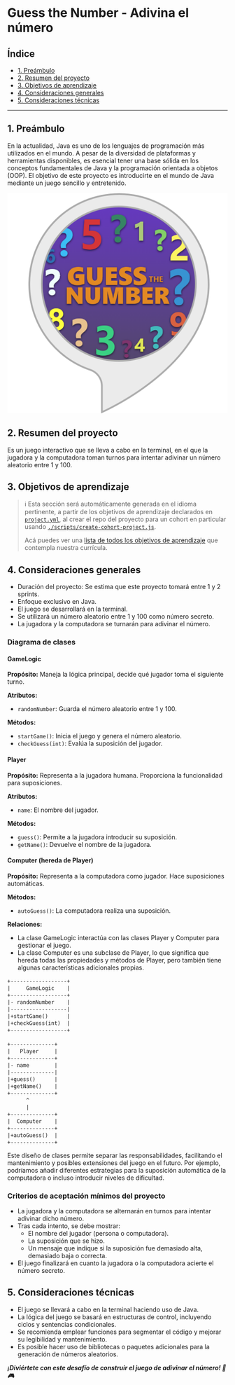 # Guess the Number - Adivina el número

## Índice

* [1. Preámbulo](#1-preámbulo)
* [2. Resumen del proyecto](#2-resumen-del-proyecto)
* [3. Objetivos de aprendizaje](#3-objetivos-de-aprendizaje)
* [4. Consideraciones generales](#4-consideraciones-generales)
* [5. Consideraciones técnicas](#5-consideraciones-técnicas)

---

## 1. Preámbulo

En la actualidad, Java es uno de los lenguajes de programación más utilizados
en el mundo. A pesar de la diversidad de plataformas y herramientas disponibles,
es esencial tener una base sólida en los conceptos fundamentales de Java y la
programación orientada a objetos (OOP). El objetivo de este proyecto es
introducirte en el mundo de Java mediante un juego sencillo y entretenido.

![GUESS THE NUMBER](guess-the-number.png)

## 2. Resumen del proyecto

Es un juego interactivo que se lleva a cabo en la terminal, en el que la
jugadora y la computadora toman turnos para intentar adivinar un número aleatorio
entre 1 y 100.

## 3. Objetivos de aprendizaje

> ℹ️ Esta sección será automáticamente generada en el idioma pertinente, a partir
> de los objetivos de aprendizaje declarados en [`project.yml`](./project.yml),
> al crear el repo del proyecto para un cohort en particular usando
> [`./scripts/create-cohort-project.js`](../../scripts#create-cohort-project-coaches).
>
> Acá puedes ver una [lista de todos los objetivos de aprendizaje](../../learning-objectives/data.yml)
> que contempla nuestra currícula.

## 4. Consideraciones generales

* Duración del proyecto: Se estima que este proyecto tomará entre 1 y 2 sprints.
* Enfoque exclusivo en Java.
* El juego se desarrollará en la terminal.
* Se utilizará un número aleatorio entre 1 y 100 como número secreto.
* La jugadora y la computadora se turnarán para adivinar el número.

### Diagrama de clases

#### GameLogic

**Propósito:**
Maneja la lógica principal, decide qué jugador toma el siguiente turno.

**Atributos:**

* `randomNumber`: Guarda el número aleatorio entre 1 y 100.

**Métodos:**

* `startGame()`: Inicia el juego y genera el número aleatorio.
* `checkGuess(int)`: Evalúa la suposición del jugador.

#### Player

**Propósito:**
Representa a la jugadora humana. Proporciona la funcionalidad para suposiciones.

**Atributos:**

* `name`: El nombre del jugador.

**Métodos:**

* `guess()`: Permite a la jugadora introducir su suposición.
* `getName()`: Devuelve el nombre de la jugadora.

#### Computer (hereda de Player)

**Propósito:**
Representa a la computadora como jugador.
Hace suposiciones automáticas.

**Métodos:**

* `autoGuess()`: La computadora realiza una suposición.

**Relaciones:**

* La clase GameLogic interactúa con las clases Player y Computer
para gestionar el juego.
* La clase Computer es una subclase de Player, lo que significa
que hereda todas las propiedades y métodos de Player, pero también
tiene algunas características adicionales propias.

```
+------------------+
|     GameLogic    |
+------------------+
|- randomNumber    |
|------------------|
|+startGame()      |
|+checkGuess(int)  |
+------------------+

+--------------+
|   Player     |
+--------------+
|- name        |
|--------------|
|+guess()      |
|+getName()    |
+--------------+
      ^
      |
+--------------+
|  Computer    |
+--------------+
|+autoGuess()  |
+--------------+

```

Este diseño de clases permite separar las responsabilidades, facilitando
el mantenimiento y  posibles extensiones del juego en el futuro.
Por ejemplo, podríamos añadir diferentes estrategias para la suposición
automática de la computadora o incluso introducir niveles de dificultad.

### **Criterios de aceptación mínimos del proyecto**

* La jugadora y la computadora se alternarán en turnos para
 intentar adivinar dicho número.
* Tras cada intento, se debe mostrar:
  - El nombre del jugador (persona o computadora).
  - La suposición que se hizo.
  - Un mensaje que indique si la suposición fue demasiado alta,
  demasiado baja o correcta.
* El juego finalizará en cuanto la jugadora o la computadora
 acierte el número secreto.

## 5. Consideraciones técnicas

* El juego se llevará a cabo en la terminal haciendo uso de Java.
* La lógica del juego se basará en estructuras de control,
incluyendo ciclos y sentencias condicionales.
* Se recomienda emplear funciones para segmentar el código y mejorar
su legibilidad y mantenimiento.
* Es posible hacer uso de bibliotecas o paquetes adicionales para
la generación de números aleatorios.

***¡Diviértete con este desafío de construir el juego de adivinar el número! 🎲🎮***

